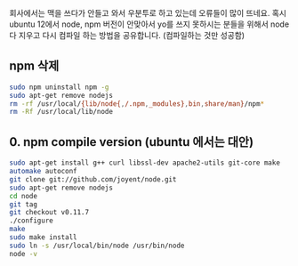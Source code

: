 회사에서는 맥을 쓰다가 안들고 와서 우분투로 하고 있는데 오류들이 많이
뜨네요. 혹시 ubuntu 12에서 node, npm 버전이 안맞아서 yo를 쓰지
못하시는 분들을 위해서 node 다 지우고 다시 컴파일 하는 방법을
공유합니다. (컴파일하는 것만 성공함)

## npm 삭제

```bash
sudo npm uninstall npm -g
sudo apt-get remove nodejs
rm -rf /usr/local/{lib/node{,/.npm,_modules},bin,share/man}/npm*
rm -Rf /usr/local/lib/node
```

## 0. npm compile version (ubuntu 에서는 대안)

```bash
sudo apt-get install g++ curl libssl-dev apache2-utils git-core make
automake autoconf
git clone git://github.com/joyent/node.git
sudo apt-get remove nodejs
cd node
git tag
git checkout v0.11.7
./configure
make
sudo make install
sudo ln -s /usr/local/bin/node /usr/bin/node
node -v
```
